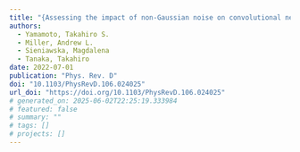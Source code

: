 ```yaml
---
title: "{Assessing the impact of non-Gaussian noise on convolutional neural networks that search for continuous gravitational waves}"
authors:
  - Yamamoto, Takahiro S.
  - Miller, Andrew L.
  - Sieniawska, Magdalena
  - Tanaka, Takahiro
date: 2022-07-01
publication: "Phys. Rev. D"
doi: "10.1103/PhysRevD.106.024025"
url_doi: "https://doi.org/10.1103/PhysRevD.106.024025"
# generated_on: 2025-06-02T22:25:19.333984
# featured: false
# summary: ""
# tags: []
# projects: []
---
```

